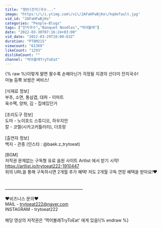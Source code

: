 ```yaml
---
title: "쟁반(잔치)국수..."
image: "https:\/\/i.ytimg.com\/vi\/2AFaHFwBjKo\/hqdefault.jpg"
vid_id: "2AFaHFwBjKo"
categories: "People-Blogs"
tags: ["잔치국수","Banquet Noodles","먹어볼래"]
date: "2022-03-30T07:16:24+03:00"
vid_date: "2022-03-29T10:00:03Z"
duration: "PT8M21S"
viewcount: "61369"
likeCount: "1293"
dislikeCount: ""
channel: "먹어볼래TryToEat"
---
```

{% raw %}이렇게 팔면 팔수록 손해아닌가 걱정될 지경의 산더미 잔치국수!<br />마늘 듬뿍 보쌈은 써비스!<br /><br />[식재료 정보]<br />부추, 소면, 통삼겹, 대파 - 이마트<br />육수팩, 양파, 김 - 집에있던거<br /><br />[조리도구 정보]<br />도마 - 노이호드 스튜디오, 하우지안<br />칼 - 코렐(시카고커틀러리), 더호랑<br /><br />[출연자 정보]<br />백지 - 관종 (인스타 : @baek.z_trytoeat)<br /><br />[BGM]<br />저작권 문제없는 구독형 유료 음원 사이트 Artlist 에서 받기 시작!<br /><a rel="nofollow" target="blank" href="https://artlist.io/trytoeat222-1910447​">https://artlist.io/trytoeat222-1910447​</a><br />위의 URL을 통해 구독하시면 2개월 추가 혜택! 저도 2개월 구독 연장 혜택을 받아요!♥<br /><br /><br />________________________________________<br /><br />♥비즈니스 문의♥<br /> MAIL - trytoeat222@naver.com<br /> INSTAGRAM - trytoeat222<br /><br />해당 영상의 저작권은 '먹어볼래TryToEat' 에게 있음!{% endraw %}
